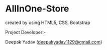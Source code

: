 # AllInOne-Store
 created by using HTML5, CSS, Bootstrap
 
 
Project Developer:-


  Deepak Yadav (deepakyadav1129@gmail.com)
